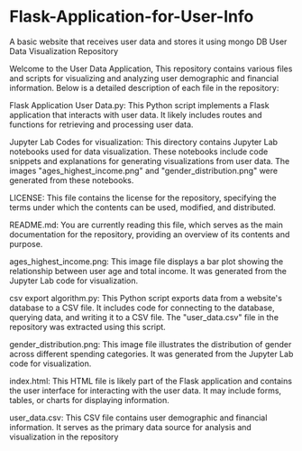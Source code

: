 # Flask-Application-for-User-Info
A basic website that receives user data and stores it using mongo DB
User Data Visualization Repository

Welcome to the User Data Application, 
This repository contains various files and scripts for visualizing and analyzing user demographic and financial information. Below is a detailed description of each file in the repository:

Flask Application User Data.py: This Python script implements a Flask application that interacts with user data. It likely includes routes and functions for retrieving and processing user data.

Jupyter Lab Codes for visualization: This directory contains Jupyter Lab notebooks used for data visualization. These notebooks include code snippets and explanations for generating visualizations from user data. The images "ages_highest_income.png" and "gender_distribution.png" were generated from these notebooks.

LICENSE: This file contains the license for the repository, specifying the terms under which the contents can be used, modified, and distributed.

README.md: You are currently reading this file, which serves as the main documentation for the repository, providing an overview of its contents and purpose.

ages_highest_income.png: This image file displays a bar plot showing the relationship between user age and total income. It was generated from the Jupyter Lab code for visualization.

csv export algorithm.py: This Python script exports data from a website's database to a CSV file. It includes code for connecting to the database, querying data, and writing it to a CSV file. The "user_data.csv" file in the repository was extracted using this script.

gender_distribution.png: This image file illustrates the distribution of gender across different spending categories. It was generated from the Jupyter Lab code for visualization.

index.html: This HTML file is likely part of the Flask application and contains the user interface for interacting with the user data. It may include forms, tables, or charts for displaying information.

user_data.csv: This CSV file contains user demographic and financial information. It serves as the primary data source for analysis and visualization in the repository
